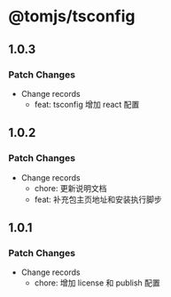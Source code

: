# @tomjs/tsconfig

## 1.0.3

### Patch Changes

- Change records
  - feat: tsconfig 增加 react 配置

## 1.0.2

### Patch Changes

- Change records
  - chore: 更新说明文档
  - feat: 补充包主页地址和安装执行脚步

## 1.0.1

### Patch Changes

- Change records
  - chore: 增加 license 和 publish 配置
